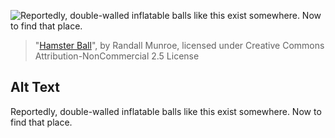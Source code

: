 ![Reportedly, double-walled inflatable balls like this exist somewhere.  Now to find that place.](https://imgs.xkcd.com/comics/hamster_ball.png)
> "[Hamster Ball](https://xkcd.com/152/)", by Randall Munroe, licensed under Creative Commons Attribution-NonCommercial 2.5 License

## Alt Text
Reportedly, double-walled inflatable balls like this exist somewhere.  Now to find that place.
